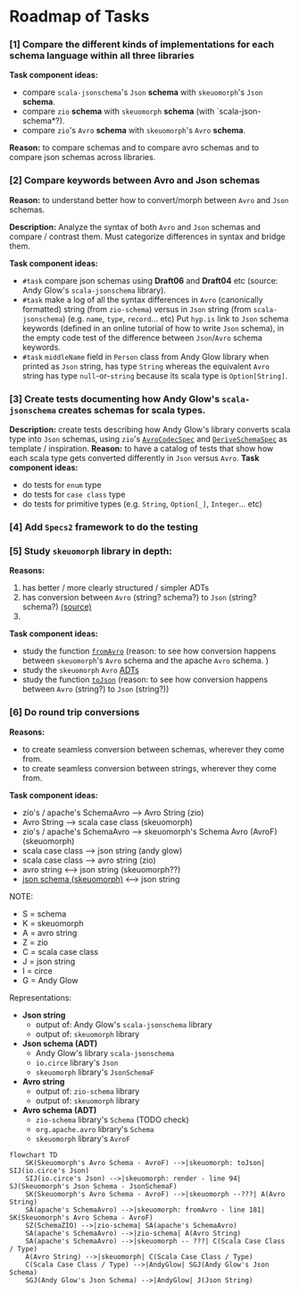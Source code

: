 # Roadmap of Tasks


### [1] Compare the different kinds of implementations for each schema language within all three libraries

**Task component ideas:**
* compare `scala-jsonschema`'s `Json` **schema** with `skeuomorph`'s `Json` **schema**.
* compare `zio` **schema** with `skeuomorph` **schema** (with `scala-json-schema*?).
* compare `zio`'s `Avro` **schema** with `skeuomorph`'s `Avro` **schema**.

**Reason:** to compare schemas and to compare avro schemas and to compare json schemas across libraries.


### [2] Compare keywords between Avro and Json schemas

**Reason:** to understand better how to convert/morph between  `Avro` and `Json` schemas.

**Description:** Analyze the syntax of both `Avro` and `Json` schemas and compare / contrast them. Must categorize differences in syntax and bridge them.

**Task component ideas:**
* `#task` compare json schemas using **Draft06** and **Draft04** etc (source: Andy Glow's `scala-jsonschema` library).
* `#task` make a log of all the syntax differences in `Avro` (canonically formatted) string (from `zio-schema`) versus in `Json` string (from `scala-jsonschema`) (e.g. `name`, `type`, `record`... etc)
Put `hyp.is` link to `Json` schema keywords (defined in an online tutorial of how to write `Json` schema), in the empty code test of the difference between `Json`/`Avro` schema keywords.
* `#task` `middleName` field in `Person` class from Andy Glow library when printed as `Json` string, has type `String` whereas the equivalent `Avro` string has type `null`-or-`string` because its scala type is `Option[String]`.


### [3] Create tests documenting how Andy Glow's `scala-jsonschema` creates schemas for scala types.
**Description:** create tests describing how Andy Glow's library converts scala type into `Json` schemas, using `zio`'s [`AvroCodecSpec`](https://github.com/zio/zio-schema/blob/4e1e00193a59e5d3465fbb76433be5e680df21d7/zio-schema-avro/shared/src/test/scala-2/zio/schema/codec/AvroCodecSpec.scala) and [`DeriveSchemaSpec`](https://github.com/zio/zio-schema/blob/4e1e00193a59e5d3465fbb76433be5e680df21d7/zio-schema-derivation/shared/src/test/scala/zio/schema/DeriveSchemaSpec.scala) as template / inspiration.
**Reason:** to have a catalog of tests that show how each scala type gets converted differently in `Json` versus `Avro`.
**Task component ideas:**
* do tests for `enum` type
* do tests for `case class` type
* do tests for primitive types (e.g. `String`, `Option[_]`, `Integer`... etc)



### [4] Add `Specs2` framework to do the testing

### [5] Study `skeuomorph` library in depth:
**Reasons:**
1. has better / more clearly structured / simpler ADTs
2. has conversion between `Avro` (string? schema?) to `Json` (string? schema?) [(source)](https://github.com/higherkindness/skeuomorph/blob/main/src/main/scala/higherkindness/skeuomorph/avro/Protocol.scala#L45)
3.

**Task component ideas:**
* study the function [`fromAvro`](https://github.com/higherkindness/skeuomorph/blob/main/src/main/scala/higherkindness/skeuomorph/avro/schema.scala#L181) (reason: to see how conversion happens between `skeuomorph`'s `Avro` schema and the apache `Avro` schema. )
* study the `skeuomorph` `Avro` [ADTs](https://github.com/higherkindness/skeuomorph/blob/main/src/main/scala/higherkindness/skeuomorph/avro/schema.scala#L196)
* study the function [`toJson`](https://github.com/higherkindness/skeuomorph/blob/main/src/main/scala/higherkindness/skeuomorph/avro/Protocol.scala#LL44C1-L44C1) (reason: to see how conversion happens between `Avro` (string?) to `Json` (string?))


### [6] Do round trip conversions
**Reasons:**
* to create seamless conversion between schemas, wherever they come from.
* to create seamless conversion between strings, wherever they come from.

**Task component ideas:**
* zio's / apache's SchemaAvro --> Avro String (zio)
* Avro String --> scala case class (skeuomorph)
* zio's / apache's SchemaAvro --> skeuomorph's Schema Avro (AvroF) (skeuomorph)
* scala case class --> json string (andy glow)
* scala case class --> avro string (zio)
* avro string <--> json string (skeuomorph??)
* [json schema (skeuomorph)](https://github.com/higherkindness/skeuomorph/blob/main/src/main/scala/higherkindness/skeuomorph/openapi/JsonSchema.scala#L94) <--> json string

NOTE: 
- S = schema
- K = skeuomorph 
- A = avro string
- Z = zio
- C = scala case class
- J = json string
- I = circe
- G = Andy Glow

Representations: 
- **Json string**
  - output of: Andy Glow's `scala-jsonschema` library
  - output of: `skeuomorph` library
- **Json schema (ADT)** 
  - Andy Glow's library `scala-jsonschema`
  - `io.circe` library's `Json`
  - `skeuomorph` library's `JsonSchemaF`
- **Avro string**
  - output of: `zio-schema` library
  - output of: `skeuomorph` library
- **Avro schema (ADT)**
  - `zio-schema` library's `Schema` (TODO check)
  - `org.apache.avro` library's `Schema` 
  - `skeuomorph` library's `AvroF` 

```mermaid
flowchart TD
    SK(Skeuomorph's Avro Schema - AvroF) -->|skeuomorph: toJson| SIJ(io.circe's Json)
    SIJ(io.circe's Json) -->|skeuomorph: render - line 94| SJ(Skeuomorph's Json Schema - JsonSchemaF)
    SK(Skeuomorph's Avro Schema - AvroF) -->|skeuomorph --???| A(Avro String)
    SA(apache's SchemaAvro) -->|skeuomorph: fromAvro - line 181| SK(Skeuomorph's Avro Schema - AvroF)
    SZ(SchemaZIO) -->|zio-schema| SA(apache's SchemaAvro)
    SA(apache's SchemaAvro) -->|zio-schema| A(Avro String)
    SA(apache's SchemaAvro) -->|skeuomorph -- ???| C(Scala Case Class / Type)
    A(Avro String) -->|skeuomorph| C(Scala Case Class / Type)
    C(Scala Case Class / Type) -->|AndyGlow| SGJ(Andy Glow's Json Schema)
    SGJ(Andy Glow's Json Schema) -->|AndyGlow| J(Json String)

```
